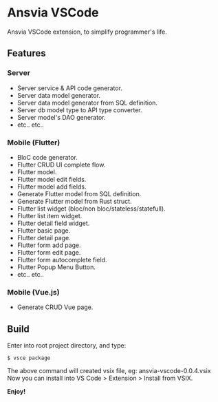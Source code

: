 # Ansvia VSCode

Ansvia VSCode extension, to simplify programmer's life.

## Features

### Server
* Server service & API code generator.
* Server data model generator.
* Server data model generator from SQL definition.
* Server db model type to API type converter.
* Server model's DAO generator.
* etc.. etc..

### Mobile (Flutter)
* BloC code generator.
* Flutter CRUD UI complete flow.
* Flutter model.
* Flutter model edit fields.
* Flutter model add fields.
* Generate Flutter model from SQL definition.
* Generate Flutter model from Rust struct.
* Flutter list widget (bloc/non bloc/stateless/statefull).
* Flutter list item widget.
* Flutter detail field widget.
* Flutter basic page.
* Flutter detail page.
* Flutter form add page.
* Flutter form edit page.
* Flutter form autocomplete field.
* Flutter Popup Menu Button.
* etc.. etc..

### Mobile (Vue.js)
* Generate CRUD Vue page.

## Build

Enter into root project directory, and type:

    $ vsce package

The above command will created vsix file, eg: ansvia-vscode-0.0.4.vsix
Now you can install into VS Code > Extension > Install from VSIX.

**Enjoy!**
